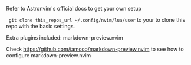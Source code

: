 Refer to Astronvim's official docs to get your own setup

` git clone this_repos_url ~/.config/nvim/lua/user` to your to clone this repo with the basic settings.

Extra plugins included: markdown-preview.nvim

Check https://github.com/iamcco/markdown-preview.nvim to see how to configure markdown-preview.nvim

  

